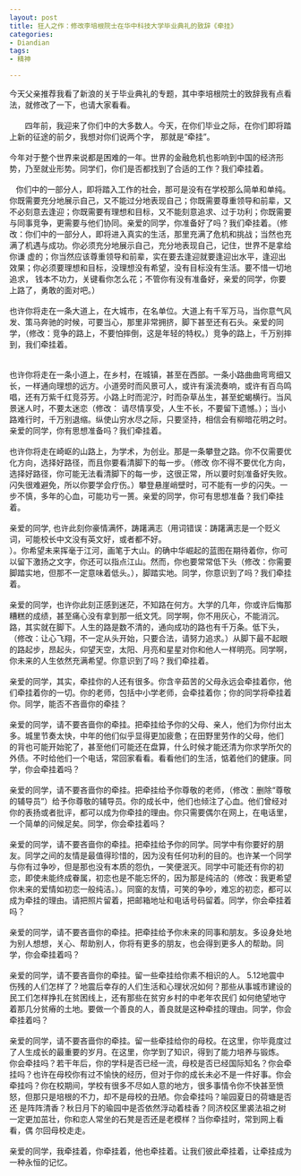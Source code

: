 ```yaml
---
layout: post
title: 狂人之作：修改李培根院士在华中科技大学毕业典礼的致辞《牵挂》
categories:
- Diandian
tags:
- 精神

---
```

今天父亲推荐我看了新浪的关于毕业典礼的专题，其中李培根院士的致辞我有点看法，就修改了一下，也请大家看看。
<br />
<br />&nbsp;&nbsp; &nbsp;&nbsp;&nbsp; 四年前，我迎来了你们中的大多数人。今天，在你们毕业之际，在你们即将踏上新的征途的前夕，我想对你们说两个字， 那就是“牵挂”。
<br />
<br /> 今年对于整个世界来说都是困难的一年。世界的金融危机也影响到中国的经济形势，乃至就业形势。同学们，你们是否都找到了合适的工作？我们牵挂着。
<br />
<br /> &nbsp;&nbsp; 你们中的一部分人，即将踏入工作的社会，那可是没有在学校那么简单和单纯。你既需要充分地展示自己，又不能过分地表现自己；你既需要尊重领导和前辈，又 不必刻意去逢迎；你既需要有理想和目标，又不能刻意追求、过于功利；你既需要与同事竞争，更需要与他们协同。亲爱的同学，你准备好了吗？我们牵挂着。（修 改：你们中的一部分人，即将进入真实的生活，那里充满了危机和挑战；当然也充满了机遇与成功。你必须充分地展示自己，充分地表现自己，记住，世界不是拿给你谦 虚的；你当然应该尊重领导和前辈，实在要去逢迎就要逢迎出水平，逢迎出效果；你必须要理想和目标，没理想没有希望，没有目标没有生活。要不惜一切地追求， 钱本不功力，关键看你怎么花；不管你有没有准备好，亲爱的同学，你要上路了，勇敢的面对吧。）
<br />
<br /> 也许你将走在一条大道上，在大城市，在名单位。大道上有千军万马，当你意气风发、策马奔驰的时候，可要当心，那里非常拥挤，脚下甚至还有石头。亲爱的同学，（修改：竞争的路上，不要怕摔倒，这是年轻的特权。）竞争的路上，千万别摔到，我们牵挂着。
<br />&nbsp;&nbsp;&nbsp;&nbsp;&nbsp;&nbsp;&nbsp;&nbsp;&nbsp;&nbsp;&nbsp;&nbsp;&nbsp;&nbsp;&nbsp;&nbsp;&nbsp;&nbsp;&nbsp;&nbsp;&nbsp;&nbsp;&nbsp;&nbsp;&nbsp;&nbsp;&nbsp;&nbsp;&nbsp;&nbsp;&nbsp;&nbsp;&nbsp;&nbsp;&nbsp;&nbsp;&nbsp;&nbsp;&nbsp;&nbsp;&nbsp;&nbsp;&nbsp;&nbsp;&nbsp;&nbsp;&nbsp;&nbsp;&nbsp;&nbsp;&nbsp;&nbsp;&nbsp;&nbsp;&nbsp;&nbsp;&nbsp;&nbsp;&nbsp;&nbsp;&nbsp;&nbsp;&nbsp;&nbsp;&nbsp;&nbsp;&nbsp;&nbsp;&nbsp;&nbsp;&nbsp;&nbsp;&nbsp;&nbsp;&nbsp;&nbsp;&nbsp;&nbsp;&nbsp;&nbsp;&nbsp;&nbsp;&nbsp;&nbsp;&nbsp;&nbsp;&nbsp;&nbsp;&nbsp;&nbsp;&nbsp;&nbsp;&nbsp;&nbsp;&nbsp;&nbsp;&nbsp;&nbsp;&nbsp;&nbsp;&nbsp;&nbsp;&nbsp;&nbsp;&nbsp;&nbsp;&nbsp;&nbsp;&nbsp;&nbsp;&nbsp;&nbsp;&nbsp;&nbsp;&nbsp;&nbsp;&nbsp;&nbsp;&nbsp;&nbsp;&nbsp;&nbsp;&nbsp;&nbsp;&nbsp;&nbsp;&nbsp;&nbsp;&nbsp;&nbsp;&nbsp;&nbsp;&nbsp;&nbsp;&nbsp;&nbsp;&nbsp;&nbsp;&nbsp;&nbsp;&nbsp;&nbsp;&nbsp;&nbsp;&nbsp;&nbsp;&nbsp;&nbsp;&nbsp;&nbsp;&nbsp;&nbsp;&nbsp;&nbsp;&nbsp;&nbsp;&nbsp;&nbsp;&nbsp;&nbsp;&nbsp;&nbsp;&nbsp;&nbsp;&nbsp;&nbsp;&nbsp;&nbsp;&nbsp;&nbsp;&nbsp;&nbsp;&nbsp;&nbsp;&nbsp;&nbsp;&nbsp;&nbsp;&nbsp;&nbsp;&nbsp;&nbsp;&nbsp;&nbsp;&nbsp;&nbsp;&nbsp;&nbsp;&nbsp;&nbsp;&nbsp;&nbsp;&nbsp;&nbsp;
<br /> 也许你将走在一条小道上，在乡村，在城镇，甚至在西部。一条小路曲曲弯弯细又长，一样通向理想的远方。小道旁时而风景可人，或许有溪流奏响，或许有百鸟鸣唱，还有万紫千红竞芬芳。小路上时而泥泞，时而杂草丛生，甚至蛇蝎横行。当风景迷人时，不要太迷恋（修改： 请尽情享受，人生不长，不要留下遗憾。）；当小路难行时，千万别退缩。纵使山穷水尽之际，只要坚持，相信会有柳暗花明之时。亲爱的同学，你有思想准备吗？我们牵挂着。
<br />&nbsp;&nbsp;&nbsp;&nbsp;&nbsp;&nbsp;&nbsp;&nbsp;&nbsp;&nbsp;&nbsp;&nbsp;&nbsp;&nbsp;&nbsp;&nbsp;&nbsp;&nbsp;&nbsp;&nbsp;&nbsp;&nbsp;&nbsp;&nbsp;&nbsp;&nbsp;&nbsp;&nbsp;&nbsp;&nbsp;&nbsp;&nbsp;&nbsp;&nbsp;&nbsp;&nbsp;&nbsp;&nbsp;&nbsp;&nbsp;&nbsp;&nbsp;&nbsp;&nbsp;&nbsp;&nbsp;
<br /> 也许你将走在崎岖的山路上，为学术，为创业。那是一条攀登之路。你不仅需要优化方向，选择好路径，而且你要看清脚下的每一步。（修改 你不得不要优化方向，选择好路径，你可能无法看清脚下的每一步，这很正常，所以要时刻准备好失败。闪失很难避免，所以你要学会疗伤。）攀登悬崖峭壁时，可不能有一步的闪失。一步不慎，多年的心血，可能功亏一篑。亲爱的同学，你可有思想准备？我们牵挂着。
<br />&nbsp;&nbsp;&nbsp;&nbsp;&nbsp;&nbsp;&nbsp;&nbsp;&nbsp;&nbsp;&nbsp;&nbsp;&nbsp;&nbsp;&nbsp;&nbsp;&nbsp;&nbsp;&nbsp;&nbsp;&nbsp;&nbsp;&nbsp;&nbsp;&nbsp;&nbsp;&nbsp;&nbsp;&nbsp;&nbsp;&nbsp;&nbsp;&nbsp;&nbsp;&nbsp;&nbsp;&nbsp;&nbsp;&nbsp;&nbsp;&nbsp;&nbsp;&nbsp;&nbsp;&nbsp;&nbsp;&nbsp;&nbsp;&nbsp;&nbsp;&nbsp;&nbsp;&nbsp;&nbsp;&nbsp;&nbsp;&nbsp;&nbsp;&nbsp;&nbsp;&nbsp;&nbsp;&nbsp;&nbsp;&nbsp;&nbsp;&nbsp;&nbsp;&nbsp;&nbsp;&nbsp;&nbsp;&nbsp;&nbsp;&nbsp;&nbsp;&nbsp;&nbsp;&nbsp;&nbsp;&nbsp;
<br /> 亲爱的同学, 也许此刻你豪情满怀，踌躇满志（用词错误：踌躇满志是一个贬义词，可能校长中文没有英文好，或者都不好。
<br />）。你希望未来挥毫于江河，画笔于大山。的确中华崛起的蓝图在期待着你，你可以留下激扬之文字，你还可以指点江山。然而，你也要常常低下头（修改：你需要脚踏实地，但那不一定意味着低头。），脚踏实地。同学，你意识到了吗？我们牵挂着。
<br />&nbsp;&nbsp;&nbsp;&nbsp;&nbsp;&nbsp;&nbsp;&nbsp;&nbsp;&nbsp;&nbsp;&nbsp;&nbsp;&nbsp;&nbsp;&nbsp;&nbsp;&nbsp;&nbsp;&nbsp;&nbsp;&nbsp;&nbsp;&nbsp;&nbsp;&nbsp;&nbsp;&nbsp;&nbsp;&nbsp;&nbsp;&nbsp;&nbsp;&nbsp;&nbsp;&nbsp;&nbsp;&nbsp;&nbsp;&nbsp;&nbsp;&nbsp;&nbsp;&nbsp;&nbsp;&nbsp;&nbsp;&nbsp;&nbsp;&nbsp;&nbsp;&nbsp;&nbsp;&nbsp;&nbsp;&nbsp;&nbsp;&nbsp;&nbsp;&nbsp;&nbsp;&nbsp;&nbsp;&nbsp;&nbsp;&nbsp;&nbsp;&nbsp;&nbsp;&nbsp;&nbsp;&nbsp;&nbsp;&nbsp;&nbsp;&nbsp;&nbsp;&nbsp;&nbsp;&nbsp;&nbsp;&nbsp;&nbsp;&nbsp;&nbsp;&nbsp;&nbsp;&nbsp;&nbsp;&nbsp;&nbsp;&nbsp;&nbsp;&nbsp;&nbsp;&nbsp;&nbsp;&nbsp;&nbsp;&nbsp;&nbsp;&nbsp;&nbsp;&nbsp;&nbsp;&nbsp;&nbsp;&nbsp;&nbsp;&nbsp;&nbsp;&nbsp;&nbsp;&nbsp;&nbsp;&nbsp;&nbsp;&nbsp;&nbsp;&nbsp;&nbsp;&nbsp;&nbsp;&nbsp;
<br /> 亲爱的同学，也许你此刻正感到迷茫，不知路在何方。大学的几年，你或许后悔那糟糕的成绩，甚至痛心没有拿到那一纸文凭。同学啊，你不用灰心，不能消沉。路，其实就在脚下。人生的路是数不清的，通向成功的路也有千万条。低下头，（修改：让心飞翔，不一定从头开始，只要合法，请努力追求。）从脚下最不起眼的路起步，昂起头，仰望天空，太阳、月亮和星星对你和他人一样明亮。同学啊，你未来的人生依然充满希望。你意识到了吗？我们牵挂着。
<br />&nbsp;&nbsp;&nbsp;&nbsp;&nbsp;&nbsp;&nbsp;&nbsp;&nbsp;&nbsp;&nbsp;&nbsp;&nbsp;&nbsp;&nbsp;&nbsp;&nbsp;&nbsp;&nbsp;&nbsp;
<br /> 亲爱的同学，其实，牵挂你的人还有很多。你含辛茹苦的父母永远会牵挂着你，他们牵挂着你的一切。你的老师，包括中小学老师，会牵挂着你；你的同学将牵挂着你。同学，能否不吝啬你的牵挂？
<br />
<br /> 亲爱的同学，请不要吝啬你的牵挂。把牵挂给予你的父母、亲人，他们为你付出太多。城里节奏太快，中年的他们似乎显得更加疲惫；在田野里劳作的父母，他们 的背也可能开始驼了，甚至他们可能还在盘算，什么时候才能还清为你求学所欠的外债。不时给他们一个电话，常回家看看。看看他们的生活，惦着他们的健康。同 学，你会牵挂着吗？
<br />
<br /> 亲爱的同学，请不要吝啬你的牵挂。把牵挂给予你尊敬的老师，（修改：删除“尊敬的辅导员”）给予你尊敬的辅导员。你的成长中，他们也倾注了心血。他们曾经对你的表扬或者批评，都可以成为你牵挂的理由。你只需要偶尔在网上，在电话里，一个简单的问候足矣。同学，你会牵挂着吗？
<br />&nbsp;&nbsp;&nbsp;&nbsp;&nbsp;&nbsp;&nbsp;&nbsp;&nbsp;&nbsp;&nbsp;&nbsp;&nbsp;&nbsp;&nbsp;&nbsp;&nbsp;&nbsp;&nbsp;&nbsp;&nbsp;&nbsp;&nbsp;&nbsp;&nbsp;&nbsp;&nbsp;&nbsp;&nbsp;&nbsp;&nbsp;&nbsp;&nbsp;&nbsp;&nbsp;&nbsp;&nbsp;&nbsp;&nbsp;&nbsp;&nbsp;&nbsp;&nbsp;&nbsp;&nbsp;&nbsp;&nbsp;&nbsp;&nbsp;&nbsp;&nbsp;&nbsp;&nbsp;&nbsp;&nbsp;&nbsp;&nbsp;&nbsp;&nbsp;&nbsp;&nbsp;&nbsp;&nbsp;&nbsp;&nbsp;&nbsp;&nbsp;&nbsp;&nbsp;&nbsp;&nbsp;&nbsp;&nbsp;&nbsp;&nbsp;&nbsp;&nbsp;
<br /> 亲爱的同学，请不要吝啬你的牵挂。把牵挂给予你的同学。同学中有你要好的朋友。同学之间的友情是最值得珍惜的，因为没有任何功利的目的。也许某一个同学 与你有过争吵，但是那也没有本质的怨仇，一笑便泯灭。同学中可能还有你的初恋，即使未能终成眷属，初恋也是不能忘怀的，因为那是纯洁的（修改：我更希望你未来的爱情如初恋一般纯洁。）。同窗的友情，可笑的争吵，难忘的初恋，都可以成为牵挂的理由。请把照片留着，把邮箱地址和电话号码留着。同学，你会牵挂着吗？
<br />&nbsp;&nbsp;&nbsp;&nbsp;&nbsp;&nbsp;&nbsp;&nbsp;&nbsp;&nbsp;&nbsp;&nbsp;&nbsp;&nbsp;&nbsp;&nbsp;&nbsp;&nbsp;&nbsp;&nbsp;&nbsp;&nbsp;&nbsp;&nbsp;&nbsp;&nbsp;&nbsp;&nbsp;&nbsp;&nbsp;&nbsp;&nbsp;&nbsp;&nbsp;&nbsp;&nbsp;&nbsp;&nbsp;&nbsp;&nbsp;&nbsp;&nbsp;&nbsp;&nbsp;&nbsp;&nbsp;&nbsp;&nbsp;&nbsp;&nbsp;&nbsp;&nbsp;&nbsp;&nbsp;&nbsp;&nbsp;&nbsp;&nbsp;&nbsp;&nbsp;&nbsp;&nbsp;&nbsp;&nbsp;&nbsp;&nbsp;&nbsp;&nbsp;&nbsp;&nbsp;&nbsp;&nbsp;&nbsp;&nbsp;&nbsp;&nbsp;&nbsp;&nbsp;&nbsp;&nbsp;&nbsp;&nbsp;&nbsp;&nbsp;&nbsp;&nbsp;&nbsp;&nbsp;&nbsp;&nbsp;&nbsp;&nbsp;&nbsp;&nbsp;&nbsp;&nbsp;&nbsp;&nbsp;&nbsp;&nbsp;&nbsp;&nbsp;&nbsp;&nbsp;
<br /> 亲爱的同学，请不要吝啬你的牵挂。把牵挂给予你未来的同事和朋友。多设身处地为别人想想，关心、帮助别人，你将有更多的朋友，也会得到更多人的帮助。同学，你会牵挂着吗？
<br />
<br /> 亲爱的同学，请不要吝啬你的牵挂。留一些牵挂给你素不相识的人。 5.12地震中伤残的人们怎样了？地震后幸存的人们生活和心理状况如何？那些从事城市建设的民工们怎样挣扎在贫困线上，还有那些在贫穷乡村的中老年农民们 如何绝望地守着那几分贫瘠的土地。要做一个善良的人，善良就是这种牵挂的理由。同学，你会牵挂着吗？
<br />
<br /> 亲爱的同学，请不要吝啬你的牵挂。留一些牵挂给你的母校。在这里，你毕竟度过了人生成长的最重要的岁月。在这里，你学到了知识，得到了能力培养与锻炼。 你会牵挂吗？若干年后，你的学科是否已经一流，母校是否已经国际知名？你会牵挂吗？也许在母校你有过不愉快的经历，但对于你的成长未必不是一件好事。你会 牵挂吗？你在校期间，学校有很多不尽如人意的地方，很多事情令你不快甚至愤怒，但那只是培根的不力，却不是母校的丑陋。你会牵挂吗？喻园夏日的荷塘是否还 是阵阵清香？秋日月下的瑜园中是否依然浮动着桂香？同济校区里裘法祖之树一定更加茁壮，你和恋人常坐的石凳是否还是老模样？当你牵挂时，常到网上看看，偶 尔回母校走走。
<br />
<br /> 亲爱的同学，我牵挂着，你牵挂着，他也牵挂着。让我们彼此牵挂着，让牵挂成为一种永恒的记忆。
